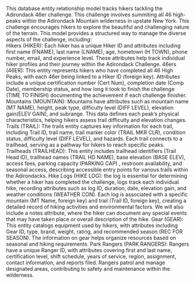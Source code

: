 This database entity relationship model tracks hikers tackling the Adirondack 46er challenge. This challenge involves summiting all 46 high-peaks within the Adirondack Mountain wilderness in upstate New York. This challenge encourages hikers to explore the beautiful and challenging nature of the terrain. This model provides a structured way to manage the diverse aspects of the challenge, including:  
Hikers (HIKER): Each hiker has a unique Hiker ID and attributes including first name (FNAME), last name (LNAME), age, hometown (H TOWN), phone number, email, and experience level. These attributes help track individual hiker profiles and their journey within the Adirondack Challenge.
46ers (46ER): This entity represents hikers who have completed all 46 High Peaks, with each 46er being linked to a Hiker ID (foreign key). Attributes include a unique certification number (Cert Num), completion date (Comp Date), membership status, and how long it took to finish the challenge (TIME TO FINISH) documenting the achievement if each challenge finisher.
Mountains (MOUNTAIN): Mountains have attributes such as mountain name (MT NAME), height, peak type, difficulty level (DIFF LEVEL), elevation gain(ELEV GAIN), and subrange. This data defines each peak’s physical characteristics, helping hikers assess trail difficulty and elevation changes.
Trails (TRAIL): The trails entity captures key information for each trail, including Trail ID, trail name, trail marker color (TRAIL MKR CLR), condition status, difficulty level (DIFF LEVEL), and hazards. Each trail connects to a trailhead, serving as a pathway for hikers to reach specific peaks.
Trailheads (TRAILHEAD): This entity includes trailhead identifiers (Trail Head ID), trailhead names (TRAIL HD NAME), base elevation (BASE ELEV), access fees, parking capacity (PARKING CAP) , restroom availability, and seasonal access, describing accessible entry points for various trails within the Adirondacks.
Hike Logs (HIKE LOG): the log is essential for determining whether a hiker has completed the challenge, logs track each individual hike, recording attributes such as log ID, duration, date, elevation gain, and weather conditions (WEATHER CON). Each log is associated with a specific mountain (MT Name, foreign key) and trail (Trail ID, foreign key), creating a detailed record of hiking activities and environmental factors. We will also include a notes attribute, where the hiker can document any special events that may have taken place or overall description of the hike.
Gear (GEAR): This entity catalogs equipment used by hikers, with attributes including Gear ID, type, brand, weight, rating, and recommended season (REC FOR SEASON). The information on gear helps organize resources based on seasonal and hiking requirements. 
Park Rangers (PARK RANGERS): Rangers have a unique Ranger ID, with attributes covering first and last name, certification level, shift schedule, years of service, region, assignment, contact information, and reports filed. Rangers patrol and manage designated areas, contributing to safety and maintenance within the wilderness.
